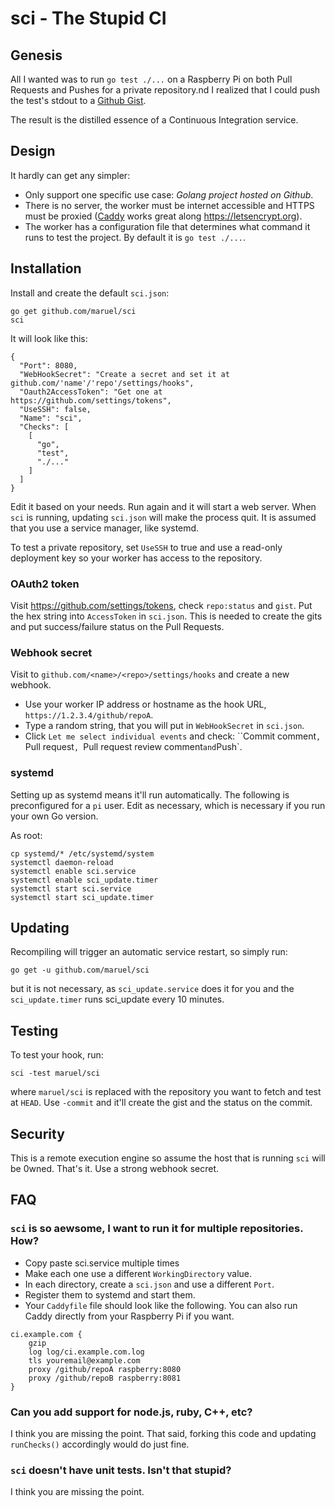 # sci - The Stupid CI

## Genesis

All I wanted was to run `go test ./...` on a Raspberry Pi on both Pull Requests
and Pushes for a private repository.nd I realized that I could push the test's
stdout to a [Github Gist](https://gist.github.com/).

The result is the distilled essence of a Continuous Integration service.


## Design

It hardly can get any simpler:

- Only support one specific use case: *Golang project hosted on Github*.
- There is no server, the worker must be internet accessible and HTTPS must be
  proxied ([Caddy](https://caddyserver.com/) works great along
  https://letsencrypt.org).
- The worker has a configuration file that determines what command it runs to
  test the project. By default it is `go test ./...`.


## Installation

Install and create the default `sci.json`:

```
go get github.com/maruel/sci
sci
```

It will look like this:

```
{
  "Port": 8080,
  "WebHookSecret": "Create a secret and set it at github.com/'name'/'repo'/settings/hooks",
  "Oauth2AccessToken": "Get one at https://github.com/settings/tokens",
  "UseSSH": false,
  "Name": "sci",
  "Checks": [
    [
      "go",
      "test",
      "./..."
    ]
  ]
}
```

Edit it based on your needs. Run again and it will start a web server. When
`sci` is running, updating `sci.json` will make the process quit. It is assumed
that you use a service manager, like systemd.

To test a private repository, set `UseSSH` to true and use a read-only
deployment key so your worker has access to the repository.


### OAuth2 token

Visit https://github.com/settings/tokens, check `repo:status` and `gist`. Put
the hex string into `AccessToken` in `sci.json`. This is needed to create the
gits and put success/failure status on the Pull Requests.


### Webhook secret

Visit to `github.com/<name>/<repo>/settings/hooks` and create a new webhook.

- Use your worker IP address or hostname as the hook URL,
  `https://1.2.3.4/github/repoA`.
- Type a random string, that you will put in `WebHookSecret` in `sci.json`.
- Click `Let me select individual events` and check: ``Commit comment`, `Pull
  request`, `Pull request review comment` and `Push`.


### systemd

Setting up as systemd means it'll run automatically. The following is
preconfigured for a `pi` user. Edit as necessary, which is necessary if you run
your own Go version.

As root:

```
cp systemd/* /etc/systemd/system
systemctl daemon-reload
systemctl enable sci.service
systemctl enable sci_update.timer
systemctl start sci.service
systemctl start sci_update.timer
```

## Updating

Recompiling will trigger an automatic service restart, so simply run:

```
go get -u github.com/maruel/sci
```

but it is not necessary, as `sci_update.service` does it for you and the
`sci_update.timer` runs sci_update every 10 minutes.


## Testing

To test your hook, run:

```
sci -test maruel/sci
```

where `maruel/sci` is replaced with the repository you want to fetch and test at
`HEAD`. Use `-commit` and it'll create the gist and the status on the commit.


## Security

This is a remote execution engine so assume the host that is running `sci` will
be 0wned. That's it. Use a strong webhook secret.


## FAQ


### `sci` is so aewsome, I want to run it for multiple repositories. How?

- Copy paste sci.service multiple times
- Make each one use a different `WorkingDirectory` value.
- In each directory, create a `sci.json` and use a different `Port`.
- Register them to systemd and start them.
- Your `Caddyfile` file should look like the following. You can also run Caddy
  directly from your Raspberry Pi if you want.

```
ci.example.com {
    gzip
    log log/ci.example.com.log
    tls youremail@example.com
    proxy /github/repoA raspberry:8080
    proxy /github/repoB raspberry:8081
}
```

### Can you add support for node.js, ruby, C++, etc?

I think you are missing the point. That said, forking this code and updating
`runChecks()` accordingly would do just fine.


### `sci` doesn't have unit tests. Isn't that stupid?

I think you are missing the point.
